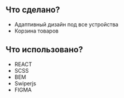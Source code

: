 
## Что сделано?

- Адаптивный дизайн под все устройства
- Корзина товаров

## Что использовано?

- REACT
- SCSS
- BEM
- Swiperjs
- FIGMA


